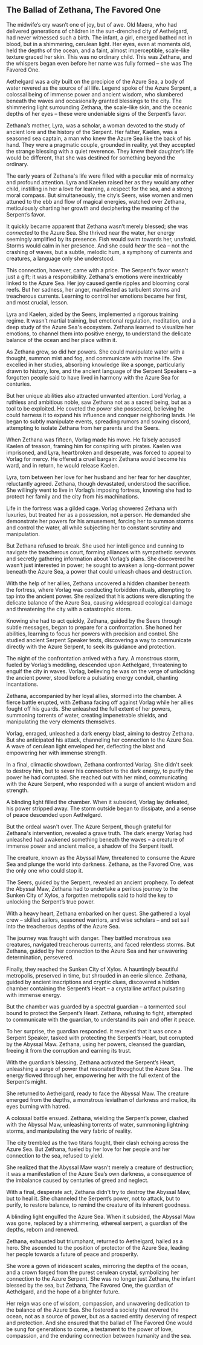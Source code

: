 ## The Ballad of Zethana, The Favored One

The midwife’s cry wasn’t one of joy, but of awe. Old Maera, who had delivered generations of children in the sun-drenched city of Aethelgard, had never witnessed such a birth. The infant, a girl, emerged bathed not in blood, but in a shimmering, cerulean light. Her eyes, even at moments old, held the depths of the ocean, and a faint, almost imperceptible, scale-like texture graced her skin. This was no ordinary child. This was Zethana, and the whispers began even before her name was fully formed – she was The Favored One.

Aethelgard was a city built on the precipice of the Azure Sea, a body of water revered as the source of all life. Legend spoke of the Azure Serpent, a colossal being of immense power and ancient wisdom, who slumbered beneath the waves and occasionally granted blessings to the city. The shimmering light surrounding Zethana, the scale-like skin, and the oceanic depths of her eyes – these were undeniable signs of the Serpent’s favor.

Zethana’s mother, Lyra, was a scholar, a woman devoted to the study of ancient lore and the history of the Serpent. Her father, Kaelen, was a seasoned sea captain, a man who knew the Azure Sea like the back of his hand. They were a pragmatic couple, grounded in reality, yet they accepted the strange blessing with a quiet reverence. They knew their daughter’s life would be different, that she was destined for something beyond the ordinary.

The early years of Zethana's life were filled with a peculiar mix of normalcy and profound attention. Lyra and Kaelen raised her as they would any other child, instilling in her a love for learning, a respect for the sea, and a strong moral compass. But simultaneously, the city’s Seers, wise women and men attuned to the ebb and flow of magical energies, watched over Zethana, meticulously charting her growth and deciphering the meaning of the Serpent’s favor. 

It quickly became apparent that Zethana wasn’t merely blessed; she was *connected* to the Azure Sea. She thrived near the water, her energy seemingly amplified by its presence. Fish would swim towards her, unafraid. Storms would calm in her presence.  And she could *hear* the sea – not the crashing of waves, but a subtle, melodic hum, a symphony of currents and creatures, a language only she understood.

This connection, however, came with a price. The Serpent's favor wasn't just a gift; it was a responsibility.  Zethana's emotions were inextricably linked to the Azure Sea.  Her joy caused gentle ripples and blooming coral reefs. But her sadness, her anger, manifested as turbulent storms and treacherous currents.  Learning to control her emotions became her first, and most crucial, lesson.

Lyra and Kaelen, aided by the Seers, implemented a rigorous training regime.  It wasn’t martial training, but emotional regulation, meditation, and a deep study of the Azure Sea's ecosystem. Zethana learned to visualize her emotions, to channel them into positive energy, to understand the delicate balance of the ocean and her place within it. 

As Zethana grew, so did her powers. She could manipulate water with a thought, summon mist and fog, and communicate with marine life.  She excelled in her studies, absorbing knowledge like a sponge, particularly drawn to history, lore, and the ancient language of the Serpent Speakers – a forgotten people said to have lived in harmony with the Azure Sea for centuries. 

But her unique abilities also attracted unwanted attention.  Lord Vorlag, a ruthless and ambitious noble, saw Zethana not as a sacred being, but as a tool to be exploited. He coveted the power she possessed, believing he could harness it to expand his influence and conquer neighboring lands.  He began to subtly manipulate events, spreading rumors and sowing discord, attempting to isolate Zethana from her parents and the Seers.

When Zethana was fifteen, Vorlag made his move. He falsely accused Kaelen of treason, framing him for conspiring with pirates.  Kaelen was imprisoned, and Lyra, heartbroken and desperate, was forced to appeal to Vorlag for mercy.  He offered a cruel bargain: Zethana would become his ward, and in return, he would release Kaelen.

Lyra, torn between her love for her husband and her fear for her daughter, reluctantly agreed. Zethana, though devastated, understood the sacrifice. She willingly went to live in Vorlag’s imposing fortress, knowing she had to protect her family and the city from his machinations.

Life in the fortress was a gilded cage. Vorlag showered Zethana with luxuries, but treated her as a possession, not a person. He demanded she demonstrate her powers for his amusement, forcing her to summon storms and control the water, all while subjecting her to constant scrutiny and manipulation.

But Zethana refused to break. She used her intelligence and cunning to navigate the treacherous court, forming alliances with sympathetic servants and secretly gathering information about Vorlag’s plans. She discovered he wasn’t just interested in power; he sought to awaken a long-dormant power beneath the Azure Sea, a power that could unleash chaos and destruction.

With the help of her allies, Zethana uncovered a hidden chamber beneath the fortress, where Vorlag was conducting forbidden rituals, attempting to tap into the ancient power. She realized that his actions were disrupting the delicate balance of the Azure Sea, causing widespread ecological damage and threatening the city with a catastrophic storm.

Knowing she had to act quickly, Zethana, guided by the Seers through subtle messages, began to prepare for a confrontation. She honed her abilities, learning to focus her powers with precision and control. She studied ancient Serpent Speaker texts, discovering a way to communicate directly with the Azure Serpent, to seek its guidance and protection.

The night of the confrontation arrived with a fury. A monstrous storm, fueled by Vorlag’s meddling, descended upon Aethelgard, threatening to engulf the city in waves. Vorlag, believing he was on the verge of unlocking the ancient power, stood before a pulsating energy conduit, chanting incantations.

Zethana, accompanied by her loyal allies, stormed into the chamber. A fierce battle erupted, with Zethana facing off against Vorlag while her allies fought off his guards. She unleashed the full extent of her powers, summoning torrents of water, creating impenetrable shields, and manipulating the very elements themselves.

Vorlag, enraged, unleashed a dark energy blast, aiming to destroy Zethana. But she anticipated his attack, channeling her connection to the Azure Sea. A wave of cerulean light enveloped her, deflecting the blast and empowering her with immense strength.

In a final, climactic showdown, Zethana confronted Vorlag. She didn't seek to destroy him, but to sever his connection to the dark energy, to purify the power he had corrupted.  She reached out with her mind, communicating with the Azure Serpent, who responded with a surge of ancient wisdom and strength.

A blinding light filled the chamber. When it subsided, Vorlag lay defeated, his power stripped away. The storm outside began to dissipate, and a sense of peace descended upon Aethelgard.

But the ordeal wasn't over. The Azure Serpent, though grateful for Zethana's intervention, revealed a grave truth. The dark energy Vorlag had unleashed had awakened something beneath the waves – a creature of immense power and ancient malice, a shadow of the Serpent itself. 

The creature, known as the Abyssal Maw, threatened to consume the Azure Sea and plunge the world into darkness. Zethana, as the Favored One, was the only one who could stop it.

The Seers, guided by the Serpent, revealed an ancient prophecy. To defeat the Abyssal Maw, Zethana had to undertake a perilous journey to the Sunken City of Xylos, a forgotten metropolis said to hold the key to unlocking the Serpent’s true power.

With a heavy heart, Zethana embarked on her quest. She gathered a loyal crew – skilled sailors, seasoned warriors, and wise scholars – and set sail into the treacherous depths of the Azure Sea.  

The journey was fraught with danger. They battled monstrous sea creatures, navigated treacherous currents, and faced relentless storms. But Zethana, guided by her connection to the Azure Sea and her unwavering determination, persevered.

Finally, they reached the Sunken City of Xylos. A hauntingly beautiful metropolis, preserved in time, but shrouded in an eerie silence.  Zethana, guided by ancient inscriptions and cryptic clues, discovered a hidden chamber containing the Serpent’s Heart – a crystalline artifact pulsating with immense energy.

But the chamber was guarded by a spectral guardian – a tormented soul bound to protect the Serpent’s Heart.  Zethana, refusing to fight, attempted to communicate with the guardian, to understand its pain and offer it peace.

To her surprise, the guardian responded. It revealed that it was once a Serpent Speaker, tasked with protecting the Serpent’s Heart, but corrupted by the Abyssal Maw.  Zethana, using her powers, cleansed the guardian, freeing it from the corruption and earning its trust.

With the guardian’s blessing, Zethana activated the Serpent’s Heart, unleashing a surge of power that resonated throughout the Azure Sea. The energy flowed through her, empowering her with the full extent of the Serpent’s might.

She returned to Aethelgard, ready to face the Abyssal Maw. The creature emerged from the depths, a monstrous leviathan of darkness and malice, its eyes burning with hatred.

A colossal battle ensued. Zethana, wielding the Serpent’s power, clashed with the Abyssal Maw, unleashing torrents of water, summoning lightning storms, and manipulating the very fabric of reality.

The city trembled as the two titans fought, their clash echoing across the Azure Sea.  But Zethana, fueled by her love for her people and her connection to the sea, refused to yield.

She realized that the Abyssal Maw wasn't merely a creature of destruction; it was a manifestation of the Azure Sea’s own darkness, a consequence of the imbalance caused by centuries of greed and neglect.

With a final, desperate act, Zethana didn't try to destroy the Abyssal Maw, but to heal it. She channeled the Serpent’s power, not to attack, but to purify, to restore balance, to remind the creature of its inherent goodness.

A blinding light engulfed the Azure Sea. When it subsided, the Abyssal Maw was gone, replaced by a shimmering, ethereal serpent, a guardian of the depths, reborn and renewed.

Zethana, exhausted but triumphant, returned to Aethelgard, hailed as a hero. She ascended to the position of protector of the Azure Sea, leading her people towards a future of peace and prosperity. 

She wore a gown of iridescent scales, mirroring the depths of the ocean, and a crown forged from the purest cerulean crystal, symbolizing her connection to the Azure Serpent.  She was no longer just Zethana, the infant blessed by the sea, but Zethana, The Favored One, the guardian of Aethelgard, and the hope of a brighter future. 

Her reign was one of wisdom, compassion, and unwavering dedication to the balance of the Azure Sea. She fostered a society that revered the ocean, not as a source of power, but as a sacred entity deserving of respect and protection.  And she ensured that the ballad of The Favored One would be sung for generations to come, a testament to the power of love, compassion, and the enduring connection between humanity and the sea.






